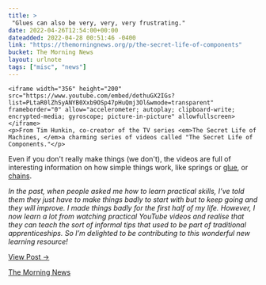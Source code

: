 ```yaml
---
title: > 
 "Glues can also be very, very, very frustrating."
date: 2022-04-26T12:54:00+00:00
dateadded: 2022-04-28 00:51:46 -0400
link: "https://themorningnews.org/p/the-secret-life-of-components"
bucket: The Morning News
layout: urlnote
tags: ["misc", "news"]
--- 
```




  
    
  

  
    <iframe width="356" height="200" src="https://www.youtube.com/embed/dethuGX2IGs?list=PLtaR0lZhSyANYB0Xxb9OSp47pHuQmj3Ol&wmode=transparent" frameborder="0" allow="accelerometer; autoplay; clipboard-write; encrypted-media; gyroscope; picture-in-picture" allowfullscreen></iframe>
    <p>From Tim Hunkin, co-creator of the TV series <em>The Secret Life of Machines, </em>a charming series of videos called "The Secret Life of Components."</p>

<p>Even if you don&#39;t really make things (we don&#39;t), the videos are full of interesting information on how simple things work, like springs or <a href="https://www.youtube.com/watch?v=qDwdFmU6A_w&amp;list=PLtaR0lZhSyANYB0Xxb9OSp47pHuQmj3Ol&amp;index=8">glue</a>, or <a href="https://www.youtube.com/watch?v=FZN0PBBzEHw&amp;list=PLtaR0lZhSyANYB0Xxb9OSp47pHuQmj3Ol&amp;index=2">chains</a>.</p>

<p><em>In the past, when people asked me how to learn practical skills, I&rsquo;ve told them they just have to make things badly to start with but to keep going and they will improve. I made things badly for the first half of my life. However, I now learn a lot from watching practical YouTube videos and realise that they can teach the sort of informal tips that used to be part of traditional apprenticeships. So I&rsquo;m delighted to be contributing to this wonderful new learning resource!</em></p>
  
  <p><a href="https://themorningnews.org/p/the-secret-life-of-components">View Post &rarr;</a></p>



 <!-- end excerpt --> 
<div class='bucket'><a class='internal-link' href='/buckets/the-morning-news'>The Morning News</a></div> 
